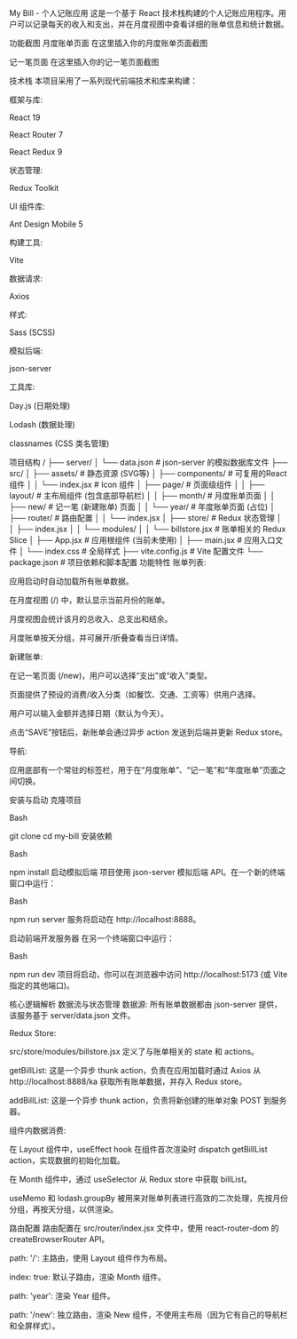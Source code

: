 My Bill - 个人记账应用
这是一个基于 React 技术栈构建的个人记账应用程序。用户可以记录每天的收入和支出，并在月度视图中查看详细的账单信息和统计数据。

功能截图
月度账单页面
在这里插入你的月度账单页面截图

记一笔页面
在这里插入你的记一笔页面截图

技术栈
本项目采用了一系列现代前端技术和库来构建：

框架与库:

React 19

React Router 7

React Redux 9

状态管理:

Redux Toolkit

UI 组件库:

Ant Design Mobile 5

构建工具:

Vite

数据请求:

Axios

样式:

Sass (SCSS)

模拟后端:

json-server

工具库:

Day.js (日期处理)

Lodash (数据处理)

classnames (CSS 类名管理)

项目结构
/
├── server/
│   └── data.json         # json-server 的模拟数据库文件
├── src/
│   ├── assets/           # 静态资源 (SVG等)
│   ├── components/       # 可复用的React组件
│   │   └── index.jsx     # Icon 组件
│   ├── page/             # 页面级组件
│   │   ├── layout/       # 主布局组件 (包含底部导航栏)
│   │   ├── month/        # 月度账单页面
│   │   ├── new/          # 记一笔 (新建账单) 页面
│   │   └── year/         # 年度账单页面 (占位)
│   ├── router/           # 路由配置
│   │   └── index.jsx
│   ├── store/            # Redux 状态管理
│   │   ├── index.jsx
│   │   └── modules/
│   │       └── billstore.jsx # 账单相关的 Redux Slice
│   ├── App.jsx           # 应用根组件 (当前未使用)
│   ├── main.jsx          # 应用入口文件
│   └── index.css         # 全局样式
├── vite.config.js        # Vite 配置文件
└── package.json          # 项目依赖和脚本配置
功能特性
账单列表:

应用启动时自动加载所有账单数据。

在月度视图 (/) 中，默认显示当前月份的账单。

月度视图会统计该月的总收入、总支出和结余。

月度账单按天分组，并可展开/折叠查看当日详情。

新建账单:

在记一笔页面 (/new)，用户可以选择“支出”或“收入”类型。

页面提供了预设的消费/收入分类（如餐饮、交通、工资等）供用户选择。

用户可以输入金额并选择日期（默认为今天）。

点击“SAVE”按钮后，新账单会通过异步 action 发送到后端并更新 Redux store。

导航:

应用底部有一个常驻的标签栏，用于在“月度账单”、“记一笔”和“年度账单”页面之间切换。

安装与启动
克隆项目

Bash

git clone <repository-url>
cd my-bill
安装依赖

Bash

npm install
启动模拟后端
项目使用 json-server 模拟后端 API。在一个新的终端窗口中运行：

Bash

npm run server
服务将启动在 http://localhost:8888。

启动前端开发服务器
在另一个终端窗口中运行：

Bash

npm run dev
项目将启动，你可以在浏览器中访问 http://localhost:5173 (或 Vite 指定的其他端口)。

核心逻辑解析
数据流与状态管理
数据源: 所有账单数据都由 json-server 提供，该服务基于 server/data.json 文件。

Redux Store:

src/store/modules/billstore.jsx 定义了与账单相关的 state 和 actions。

getBillList: 这是一个异步 thunk action，负责在应用加载时通过 Axios 从 http://localhost:8888/ka 获取所有账单数据，并存入 Redux store。

addBillList: 这是一个异步 thunk action，负责将新创建的账单对象 POST 到服务器。

组件内数据消费:

在 Layout 组件中，useEffect hook 在组件首次渲染时 dispatch getBillList action，实现数据的初始化加载。

在 Month 组件中，通过 useSelector 从 Redux store 中获取 billList。

useMemo 和 lodash.groupBy 被用来对账单列表进行高效的二次处理，先按月份分组，再按天分组，以供渲染。

路由配置
路由配置在 src/router/index.jsx 文件中，使用 react-router-dom 的 createBrowserRouter API。

path: '/': 主路由，使用 Layout 组件作为布局。

index: true: 默认子路由，渲染 Month 组件。

path: 'year': 渲染 Year 组件。

path: '/new': 独立路由，渲染 New 组件，不使用主布局（因为它有自己的导航栏和全屏样式）。
